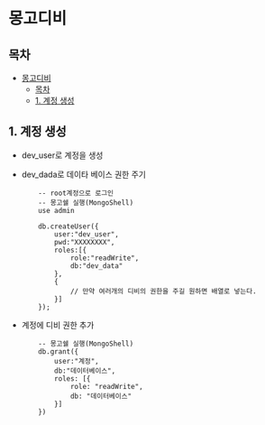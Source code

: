 # 몽고디비

## 목차

-   [몽고디비](#몽고디비)
    -   [목차](#목차)
    -   [1. 계정 생성](#1-계정-생성)

## 1. 계정 생성

-   dev_user로 계정을 생성
-   dev_dada로 데이타 베이스 권한 주기

    ```
        -- root계정으로 로그인
        -- 몽고쉘 실행(MongoShell)
        use admin

        db.createUser({
            user:"dev_user",
            pwd:"XXXXXXXX",
            roles:[{
                role:"readWrite",
                db:"dev_data"
            },
            {
                // 만약 여러개의 디비의 권한을 주길 원하면 배열로 넣는다.
            }]
        });
    ```

-   계정에 디비 권한 추가

    ```
        -- 몽고쉘 실행(MongoShell)
        db.grant({
            user:"계정",
            db:"데이터베이스",
            roles: [{
                role: "readWrite",
                db: "데이터베이스"
            }]
        })

    ```
